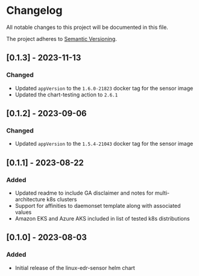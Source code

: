 # Changelog

All notable changes to this project will be documented in this file.

The project adheres to [Semantic Versioning](https://semver.org/spec/v2.0.0.html).

## [0.1.3] - 2023-11-13

### Changed
- Updated `appVersion` to the `1.6.0-21823` docker tag for the sensor image
- Updated the chart-testing action to `2.6.1`

## [0.1.2] - 2023-09-06

### Changed
- Updated `appVersion` to the `1.5.4-21043` docker tag for the sensor image

## [0.1.1] - 2023-08-22

### Added

- Updated readme to include GA disclaimer and notes for multi-architecture k8s clusters
- Support for affinities to daemonset template along with associated values
- Amazon EKS and Azure AKS included in list of tested k8s distributions

## [0.1.0] - 2023-08-03

### Added

- Initial release of the linux-edr-sensor helm chart
